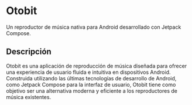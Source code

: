# Otobit

Un reproductor de música nativa para Android desarrollado con Jetpack Compose.

## Descripción

Otobit es una aplicación de reproducción de música diseñada para ofrecer una experiencia de usuario
fluida e intuitiva en dispositivos Android. Construida utilizando las últimas tecnologías de
desarrollo de Android, como Jetpack Compose para la interfaz de usuario, Otobit tiene como objetivo
ser una alternativa moderna y eficiente a los reproductores de música existentes.
